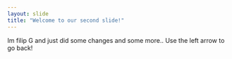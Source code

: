```yaml
---
layout: slide
title: "Welcome to our second slide!"
---
```

Im filip G and just did some changes and some more..
Use the left arrow to go back!
